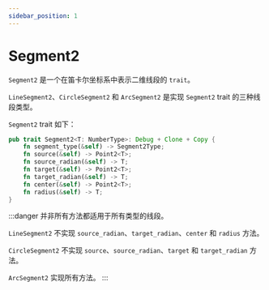 ```yaml
---
sidebar_position: 1
---
```


# Segment2

`Segment2` 是一个在笛卡尔坐标系中表示二维线段的 `trait`。

`LineSegment2`、`CircleSegment2` 和 `ArcSegment2` 是实现 `Segment2` trait 的三种线段类型。

`Segment2` trait 如下：

```rust
pub trait Segment2<T: NumberType>: Debug + Clone + Copy {
    fn segment_type(&self) -> Segment2Type;
    fn source(&self) -> Point2<T>;
    fn source_radian(&self) -> T;
    fn target(&self) -> Point2<T>;
    fn target_radian(&self) -> T;
    fn center(&self) -> Point2<T>;
    fn radius(&self) -> T;
}
```

:::danger
并非所有方法都适用于所有类型的线段。

`LineSegment2` 不实现 `source_radian`、`target_radian`、`center` 和 `radius` 方法。

`CircleSegment2` 不实现 `source`、`source_radian`、`target` 和 `target_radian` 方法。

`ArcSegment2` 实现所有方法。
:::
